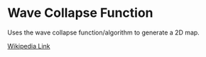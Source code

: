 # Wave Collapse Function

Uses the wave collapse function/algorithm to generate a 2D map.

[Wikipedia Link](https://en.wikipedia.org/wiki/Wave_function_collapse)
